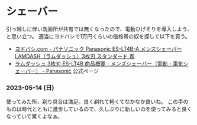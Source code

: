 # シェーバー

引っ越しに伴い洗面所が共有では無くなったので、電動ひげそりを導入しよう、と思い立つ。
適当にヨドバシで1万円くらいの価格帯の奴を探して以下を買う。

- [ヨドバシ.com - パナソニック Panasonic ES-LT4B-A メンズシェーバー LAMDASH（ラムダッシュ）3枚刃 スタンダード 青](https://www.yodobashi.com/product-detail/100000001007207816/)
- [ラムダッシュ 3枚刃 ES-LT4B 商品概要 - メンズシェーバー（電動・電気シェーバー） - Panasonic](https://panasonic.jp/shaver/p-db/ES-LT4B.html) 公式ページ

### 2023-05-14 (日)

使ってみた所、剃り具合は満足。良く剃れて軽くてなかなか良いね。
この手のものは時代とともに進歩しているので、久しぶりに新しいのを使ってみると良くなっていて驚くよなぁ。